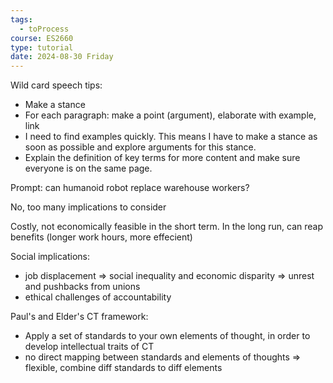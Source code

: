 ```yaml
---
tags:
  - toProcess
course: ES2660
type: tutorial
date: 2024-08-30 Friday
---
```


Wild card speech tips:
- Make a stance
- For each paragraph: make a point (argument), elaborate with example, link
- I need to find examples quickly. This means I have to make a stance as soon as possible and explore arguments for this stance.
- Explain the definition of key terms for more content and make sure everyone is on the same page.


Prompt: can humanoid robot replace warehouse workers?

No, too many implications to consider

Costly, not economically feasible in the short term. In the long run, can reap benefits (longer work hours, more effecient)

Social implications:
- job displacement ⇒ social inequality and economic disparity ⇒ unrest and pushbacks from unions
- ethical challenges of accountability


Paul's and Elder's CT framework:
- Apply a set of standards to your own elements of thought, in order to develop intellectual traits of CT
- no direct mapping between standards and elements of thoughts ⇒ flexible, combine diff standards to diff elements


